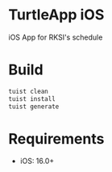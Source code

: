 # TurtleApp iOS
iOS App for RKSI's schedule

# Build
```sh
tuist clean
tuist install
tuist generate
```

# Requirements
- iOS: 16.0+
